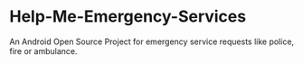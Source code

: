 # Help-Me-Emergency-Services
An Android Open Source Project for emergency service requests like police, fire or ambulance.
